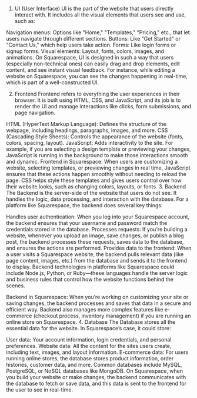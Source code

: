 1. UI (User Interface)
UI is the part of the website that users directly interact with. It includes all the visual elements that users see and use, such as:

Navigation menus: Options like "Home," "Templates," "Pricing," etc., that let users navigate through different sections.
Buttons: Like "Get Started" or "Contact Us," which help users take action.
Forms: Like login forms or signup forms.
Visual elements: Layout, fonts, colors, images, and animations.
On Squarespace, UI is designed in such a way that users (especially non-technical ones) can easily drag and drop elements, edit content, and see instant visual feedback. For instance, while editing a website on Squarespace, you can see the changes happening in real-time, which is part of a well-constructed UI.

2. Frontend
Frontend refers to everything the user experiences in their browser. It is built using HTML, CSS, and JavaScript, and its job is to render the UI and manage interactions like clicks, form submissions, and page navigation.

HTML (HyperText Markup Language): Defines the structure of the webpage, including headings, paragraphs, images, and more.
CSS (Cascading Style Sheets): Controls the appearance of the website (fonts, colors, spacing, layout).
JavaScript: Adds interactivity to the site. For example, if you are selecting a design template or previewing your changes, JavaScript is running in the background to make those interactions smooth and dynamic.
Frontend in Squarespace:
When users are customizing a website, selecting templates, or previewing changes in real time, JavaScript ensures that these actions happen smoothly without needing to reload the page.
CSS helps style these templates and gives users control over how their website looks, such as changing colors, layouts, or fonts.
3. Backend
The Backend is the server-side of the website that users do not see. It handles the logic, data processing, and interaction with the database. For a platform like Squarespace, the backend does several key things:

Handles user authentication: When you log into your Squarespace account, the backend ensures that your username and password match the credentials stored in the database.
Processes requests: If you're building a website, whenever you upload an image, save changes, or publish a blog post, the backend processes these requests, saves data to the database, and ensures the actions are performed.
Provides data to the frontend: When a user visits a Squarespace website, the backend pulls relevant data (like page content, images, etc.) from the database and sends it to the frontend to display.
Backend technologies in platforms like Squarespace could include Node.js, Python, or Ruby—these languages handle the server logic and business rules that control how the website functions behind the scenes.

Backend in Squarespace:
When you’re working on customizing your site or saving changes, the backend processes and saves that data in a secure and efficient way.
Backend also manages more complex features like e-commerce (checkout process, inventory management) if you are running an online store on Squarespace.
4. Database
The Database stores all the essential data for the website. In Squarespace’s case, it could store:

User data: Your account information, login credentials, and personal preferences.
Website data: All the content for the sites users create, including text, images, and layout information.
E-commerce data: For users running online stores, the database stores product information, order histories, customer data, and more.
Common databases include MySQL, PostgreSQL, or NoSQL databases like MongoDB. On Squarespace, when you build your website or make changes, the backend communicates with the database to fetch or save data, and this data is sent to the frontend for the user to see in real-time.
